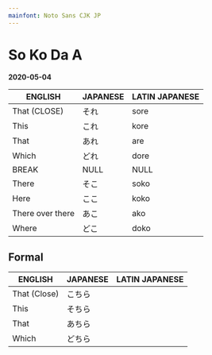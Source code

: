 ```yaml
---
mainfont: Noto Sans CJK JP
---
```

# So Ko Da A

**2020-05-04**


| ENGLISH          | JAPANESE | LATIN JAPANESE |
| ---              | ---      | ---            |
| That (CLOSE)     | それ     | sore           |
| This             | これ     | kore           |
| That             | あれ     | are            |
| Which            | どれ     | dore           |
| BREAK            | NULL     | NULL           |
| There            | そこ     | soko           |
| Here             | ここ     | koko           |
| There over there | あこ     | ako            |
| Where            | どこ     | doko           |


## Formal
| ENGLISH      | JAPANESE | LATIN JAPANESE |
| ---          | ---      | ---            |
| That (Close) | こちら   |                |
| This         | そちら   |                |
| That         | あちら   |                |
| Which        | どちら   |                |
